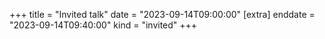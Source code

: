 +++
title = "Invited talk"
date = "2023-09-14T09:00:00"
[extra]
enddate = "2023-09-14T09:40:00"
kind = "invited"
+++
